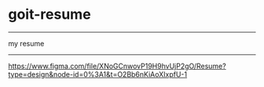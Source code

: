 # goit-resume

---

my resume

---

https://www.figma.com/file/XNoGCnwovP19H9hvUjP2gO/Resume?type=design&node-id=0%3A1&t=O2Bb6nKiAoXIxpfU-1
